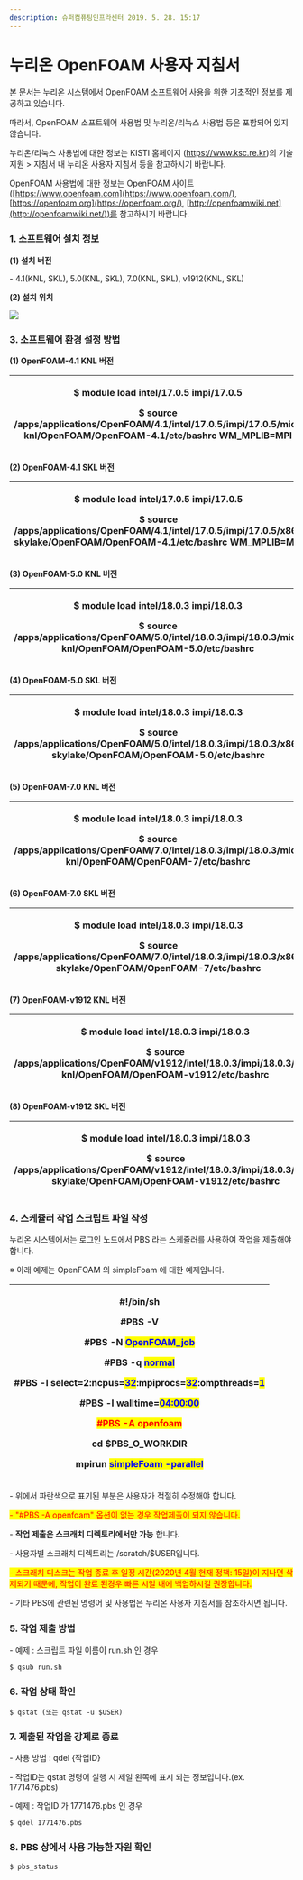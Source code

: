 ```yaml
---
description: 슈퍼컴퓨팅인프라센터 2019. 5. 28. 15:17
---
```


# 누리온 OpenFOAM 사용자 지침서

본 문서는 누리온 시스템에서 OpenFOAM 소프트웨어 사용을 위한 기초적인 정보를 제공하고 있습니다.

따라서, OpenFOAM 소프트웨어 사용법 및 누리온/리눅스 사용법 등은 포함되어 있지 않습니다.

누리온/리눅스 사용법에 대한 정보는 KISTI 홈페이지 (https://www.ksc.re.kr)의 기술지원 > 지침서 내 누리온 사용자 지침서 등을 참고하시기 바랍니다.

OpenFOAM 사용법에 대한 정보는 OpenFOAM 사이트([https://www.openfoam.com](https://www.openfoam.com/), [https://openfoam.org](https://openfoam.org/), [http://openfoamwiki.net](http://openfoamwiki.net/))를 참고하시기 바랍니다.



### **1. 소프트웨어 설치 정보**

**(1) 설치 버전**

\- 4.1(KNL, SKL), 5.0(KNL, SKL), 7.0(KNL, SKL), v1912(KNL, SKL)



**(2) 설치 위치**

![](../../../.gitbook/assets/install\_location.png)



### **3. 소프트웨어 환경 설정 방법**

**(1) OpenFOAM-4.1 KNL 버전**

| <p>$ module load intel/17.0.5 impi/17.0.5</p><p>$ source /apps/applications/OpenFOAM/4.1/intel/17.0.5/impi/17.0.5/mic-knl/OpenFOAM/OpenFOAM-4.1/etc/bashrc WM_MPLIB=MPI</p> |
| --------------------------------------------------------------------------------------------------------------------------------------------------------------------------- |



**(2) OpenFOAM-4.1 SKL 버전**

| <p>$ module load intel/17.0.5 impi/17.0.5</p><p>$ source /apps/applications/OpenFOAM/4.1/intel/17.0.5/impi/17.0.5/x86-skylake/OpenFOAM/OpenFOAM-4.1/etc/bashrc WM_MPLIB=MPI</p> |
| ------------------------------------------------------------------------------------------------------------------------------------------------------------------------------- |



**(3) OpenFOAM-5.0 KNL 버전**

| <p>$ module load intel/18.0.3 impi/18.0.3</p><p>$ source /apps/applications/OpenFOAM/5.0/intel/18.0.3/impi/18.0.3/mic-knl/OpenFOAM/OpenFOAM-5.0/etc/bashrc</p> |
| -------------------------------------------------------------------------------------------------------------------------------------------------------------- |



**(4) OpenFOAM-5.0 SKL 버전**

| <p>$ module load intel/18.0.3 impi/18.0.3</p><p>$ source /apps/applications/OpenFOAM/5.0/intel/18.0.3/impi/18.0.3/x86-skylake/OpenFOAM/OpenFOAM-5.0/etc/bashrc</p> |
| ------------------------------------------------------------------------------------------------------------------------------------------------------------------ |



**(5) OpenFOAM-7.0 KNL 버전**

| <p>$ module load intel/18.0.3 impi/18.0.3</p><p>$ source /apps/applications/OpenFOAM/7.0/intel/18.0.3/impi/18.0.3/mic-knl/OpenFOAM/OpenFOAM-7/etc/bashrc</p> |
| ------------------------------------------------------------------------------------------------------------------------------------------------------------ |



**(6) OpenFOAM-7.0 SKL 버전**

| <p>$ module load intel/18.0.3 impi/18.0.3</p><p>$ source /apps/applications/OpenFOAM/7.0/intel/18.0.3/impi/18.0.3/x86-skylake/OpenFOAM/OpenFOAM-7/etc/bashrc</p> |
| ---------------------------------------------------------------------------------------------------------------------------------------------------------------- |



**(7) OpenFOAM-v1912 KNL 버전**

| <p>$ module load intel/18.0.3 impi/18.0.3</p><p>$ source /apps/applications/OpenFOAM/v1912/intel/18.0.3/impi/18.0.3/mic-knl/OpenFOAM/OpenFOAM-v1912/etc/bashrc</p> |
| ------------------------------------------------------------------------------------------------------------------------------------------------------------------ |



**(8) OpenFOAM-v1912 SKL 버전**

| <p>$ module load intel/18.0.3 impi/18.0.3</p><p>$ source /apps/applications/OpenFOAM/v1912/intel/18.0.3/impi/18.0.3/x86-skylake/OpenFOAM/OpenFOAM-v1912/etc/bashrc</p> |
| ---------------------------------------------------------------------------------------------------------------------------------------------------------------------- |



### **4. 스케쥴러 작업 스크립트 파일 작성**

누리온 시스템에서는 로그인 노드에서 PBS 라는 스케쥴러를 사용하여 작업을 제출해야 합니다.



※ 아래 예제는 OpenFOAM 의 simpleFoam 에 대한 예제입니다.

| <p>#!/bin/sh</p><p>#PBS -V</p><p>#PBS -N <mark style="color:blue;">OpenFOAM_job</mark></p><p>#PBS -q <mark style="color:blue;">normal</mark></p><p>#PBS -l select=2:ncpus=<mark style="color:blue;">32</mark>:mpiprocs=<mark style="color:blue;">32</mark>:ompthreads=<mark style="color:blue;">1</mark></p><p>#PBS -l walltime=<mark style="color:blue;">04:00:00</mark></p><p><mark style="color:red;">#PBS -A openfoam</mark></p><p></p><p>cd $PBS_O_WORKDIR</p><p></p><p>mpirun <mark style="color:blue;">simpleFoam -parallel</mark></p> |
| --------------------------------------------------------------------------------------------------------------------------------------------------------------------------------------------------------------------------------------------------------------------------------------------------------------------------------------------------------------------------------------------------------------------------------------------------------------------------------------------------------------------------------------------- |

\- 위에서 파란색으로 표기된 부분은 사용자가 적절히 수정해야 합니다.

<mark style="color:red;">- "#PBS -A openfoam" 옵션이 없는 경우 작업제출이 되지 않습니다.</mark>

\- **작업 제출은 스크래치 디렉토리에서만 가능** 합니다.

\- 사용자별 스크래치 디렉토리는 /scratch/$USER입니다.

<mark style="color:red;">- 스크래치 디스크는 작업 종료 후 일정 시간(2020년 4월 현재 정책: 15일)이 지나면 삭제되기 때문에, 작업이 완료 된경우 빠른 시일 내에 백업하시길 권장합니다.</mark>

\- 기타 PBS에 관련된 명령어 및 사용법은 누리온 사용자 지침서를 참조하시면 됩니다.



### **5. 작업 제출 방법**

\- 예제 : 스크립트 파일 이름이 run.sh 인 경우

```
$ qsub run.sh
```



### **6. 작업 상태 확인**

```
$ qstat (또는 qstat -u $USER) 
```



### **7. 제출된 작업을 강제로 종료**

\- 사용 방법 : qdel {작업ID}

\- 작업ID는 qstat 명령어 실행 시 제일 왼쪽에 표시 되는 정보입니다.(ex. 1771476.pbs)

\- 예제 : 작업ID 가 1771476.pbs 인 경우

```
$ qdel 1771476.pbs
```

### **8. PBS 상에서 사용 가능한 자원 확인**

```
$ pbs_status
```
